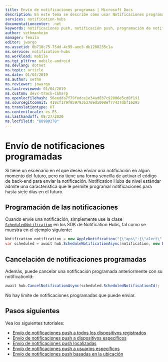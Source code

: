 ```yaml
---
title: Envío de notificaciones programas | Microsoft Docs
description: En este tema se describe cómo usar Notificaciones programadas con Azure Notification Hubs.
services: notification-hubs
documentationcenter: .net
keywords: notificaciones push, notificación push, programación de notificaciones push
author: sethmanheim
manager: femila
editor: jwargo
ms.assetid: 6b718c75-75dd-4c99-aee3-db1288235c1a
ms.service: notification-hubs
ms.workload: mobile
ms.tgt_pltfrm: mobile-android
ms.devlang: dotnet
ms.topic: article
ms.date: 01/04/2019
ms.author: sethm
ms.reviewer: jowargo
ms.lastreviewed: 01/04/2019
ms.custom: devx-track-csharp
ms.openlocfilehash: 56eedda7f79fedce1e34ad837c92006e5cd8f191
ms.sourcegitcommit: 419cf179f9597936378ed5098ef77437dbf16295
ms.translationtype: HT
ms.contentlocale: es-ES
ms.lasthandoff: 08/27/2020
ms.locfileid: "88998278"
---
```

# <a name="how-to-send-scheduled-notifications"></a>Envío de notificaciones programadas

Si tiene un escenario en el que desea enviar una notificación en algún momento del futuro, pero no tiene una forma sencilla de activar el código de back-end para enviar la notificación. Notification Hubs de nivel estándar admite una característica que le permite programar notificaciones para hasta siete días en el futuro.


## <a name="schedule-your-notifications"></a>Programación de las notificaciones
Cuando envíe una notificación, simplemente use la clase [`ScheduledNotification`](/dotnet/api/microsoft.azure.notificationhubs.schedulednotification?view=azure-dotnet#microsoft_azure_notificationhubs_schedulednotification) en los SDK de Notification Hubs, tal como se muestra en el ejemplo siguiente:

```csharp
Notification notification = new AppleNotification("{\"aps\":{\"alert\":\"Happy birthday!\"}}");
var scheduled = await hub.ScheduleNotificationAsync(notification, new DateTime(2014, 7, 19, 0, 0, 0));
```

## <a name="cancel-scheduled-notifications"></a>Cancelación de notificaciones programadas
Además, puede cancelar una notificación programada anteriormente con su notificationId:

```csharp
await hub.CancelNotificationAsync(scheduled.ScheduledNotificationId);
```

No hay límite de notificaciones programadas que puede enviar.

## <a name="next-steps"></a>Pasos siguientes

Vea los siguientes tutoriales:

 - [Envío de notificaciones push a todos los dispositivos registrados](notification-hubs-windows-store-dotnet-get-started-wns-push-notification.md)
 - [Envío de notificaciones push a dispositivos específicos](notification-hubs-windows-notification-dotnet-push-xplat-segmented-wns.md)
 - [Envío de notificaciones push localizadas](notification-hubs-windows-store-dotnet-xplat-localized-wns-push-notification.md)
 - [Envío de notificaciones push a usuarios específicos](notification-hubs-aspnet-backend-windows-dotnet-wns-notification.md) 
 - [Envío de notificaciones push basadas en la ubicación](notification-hubs-push-bing-spatial-data-geofencing-notification.md)
